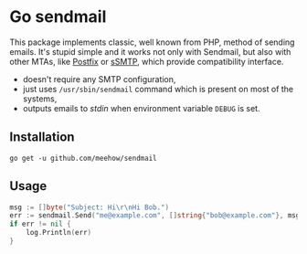 Go sendmail
===========

This package implements classic, well known from PHP, method of sending emails.
It's stupid simple and it works not only with Sendmail,
but also with other MTAs, like [Postfix](http://www.postfix.org/sendmail.1.html)
or [sSMTP](https://wiki.debian.org/sSMTP), which provide compatibility interface.

* doesn't require any SMTP configuration,
* just uses `/usr/sbin/sendmail` command which is present on most of the systems,
* outputs emails to _stdin_ when environment variable `DEBUG` is set.

Installation
------------
```
go get -u github.com/meehow/sendmail
```

Usage
-----
```go
msg := []byte("Subject: Hi\r\nHi Bob.")
err := sendmail.Send("me@example.com", []string{"bob@example.com"}, msg)
if err != nil {
	log.Println(err)
}
```
